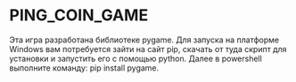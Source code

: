 # PING_COIN_GAME
Эта игра разработана библиотеке pygame. Для запуска на платформе Windows вам потребуется зайти на сайт pip, скачать от туда скрипт для установки и запустить его с помощью python. Далее в powershell выполните команду: pip install pygame.
